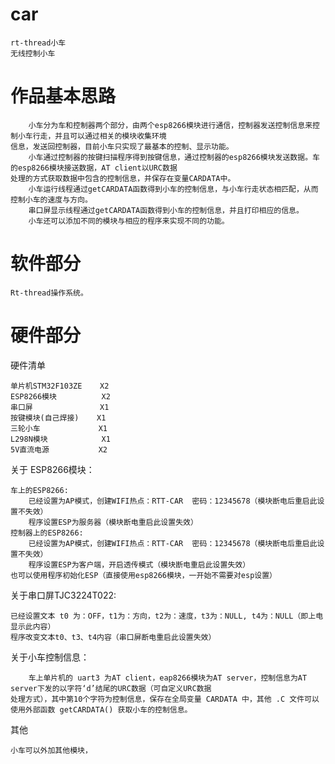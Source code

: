 # car
 	rt-thread小车
	无线控制小车
# 作品基本思路

        小车分为车和控制器两个部分，由两个esp8266模块进行通信，控制器发送控制信息来控制小车行走，并且可以通过相关的模块收集环境
    信息，发送回控制器，目前小车只实现了最基本的控制、显示功能。
        小车通过控制器的按键扫描程序得到按键信息，通过控制器的esp8266模块发送数据。车的esp8266模块接送数据，AT client以URC数据
    处理的方式获取数据中包含的控制信息，并保存在变量CARDATA中。
        小车运行线程通过getCARDATA函数得到小车的控制信息，与小车行走状态相匹配，从而控制小车的速度与方向。
        串口屏显示线程通过getCARDATA函数得到小车的控制信息，并且打印相应的信息。
        小车还可以添加不同的模块与相应的程序来实现不同的功能。
# 软件部分

	Rt-thread操作系统。
# 硬件部分

硬件清单

    单片机STM32F103ZE    X2
    ESP8266模块          X2
    串口屏               X1
    按键模块(自己焊接)    X1
    三轮小车             X1
    L298N模块            X1
    5V直流电源           X2
关于 ESP8266模块：

    车上的ESP8266:
  	    已经设置为AP模式，创建WIFI热点：RTT-CAR  密码：12345678（模块断电后重启此设置不失效）
	    程序设置ESP为服务器（模块断电重启此设置失效）
    控制器上的ESP8266:
  	    已经设置为AP模式，创建WIFI热点：RTT-CAR  密码：12345678（模块断电后重启此设置不失效）
	    程序设置ESP为客户端，开启透传模式（模块断电重启此设置失效）
	也可以使用程序初始化ESP（直接使用esp8266模块，一开始不需要对esp设置）
关于串口屏TJC3224T022:

	已经设置文本 t0 为：OFF，t1为：方向，t2为：速度，t3为：NULL, t4为：NULL（即上电显示此内容）
	程序改变文本t0、t3、t4内容（串口屏断电重启此设置失效）
关于小车控制信息：

        车上单片机的 uart3 为AT client，eap8266模块为AT server，控制信息为AT server下发的以字符‘d’结尾的URC数据（可自定义URC数据
    处理方式），其中第10个字符为控制信息，保存在全局变量 CARDATA 中，其他 .C 文件可以使用外部函数 getCARDATA() 获取小车的控制信息。
其他

    小车可以外加其他模块，
